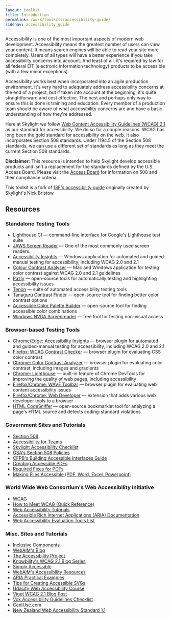 ```yaml
---
layout: toolkit
title: Introduction
permalink: /work/toolkits/accessibility-guide/
sidenav: accessibility_guide
---
```


Accessibility is one of the most important aspects of modern web development. Accessibility means the greatest number of users can view your content. It means search engines will be able to read your site more completely. Users of all types will have a better experience if you take accessibility concerns into account. And least of all, it's required by law for all federal EIT (electronic information technology) products to be accessible (with a few minor exceptions).

Accessibility works best when incorporated into an agile production environment. It's very hard to adequately address accessibility concerns at the end of a project, but if taken into account at the beginning, it's quite straightforward and cost effective. The best and perhaps only way to ensure this is done is training and education. Every member of a production team should be aware of what accessibility concerns are and have a basic understanding of how they're addressed.

Here at Skylight we follow [Web Content Accessibility Guidelines (WCAG) 2.1](https://www.w3.org/TR/WCAG21/) as our standard for accessibility. We do so for a couple reasons. WCAG has long been the gold standard for accessibility on the web. It also incorporates Section 508 standards. Under 1194.5 of the Section 508 standards, we can use a different set of standards as long as they meet the current Section 508 standards.

__Disclaimer:__ This resource is intended to help Skylight develop accessible products and isn't a replacement for the standards defined by the U.S. Access Board. Please visit the [Access Board](http://www.access-board.gov/guidelines-and-standards/communications-and-it/about-the-section-508-standards/section-508-standards) for information on 508 and their compliance criteria.

This toolkit is a fork of [18F's accessibility guide](https://accessibility.18f.gov/) originally created by Skylight's Nick Bristow.

## Resources

### Standalone Testing Tools

* [Lighthouse CI](https://github.com/GoogleChrome/lighthouse-ci) &mdash; command-line interface for Google's Lighthouse test suite
* [JAWS Screen Reader](https://www.freedomscientific.com/products/software/jaws/) &mdash; One of the most commonly used screen readers.
* [Accessibility Insights](https://accessibilityinsights.io/) &mdash; Windows application for automated and guided-manual testing for accessibility, including WCAG 2.0 and 2.1
* [Colour Contrast Analyser](https://developer.paciellogroup.com/resources/contrastanalyser/) &mdash; Mac and Windows application for testing color contrast against WCAG 2.0 and 2.1 guidelines
* [Pa11y](http://pa11y.org/) &mdash; open-source tools for automatically testing and highlighting accessibility issues
* [Tenon](https://tenon.io/) &mdash; suite of automated accessibility testing tools
* [Tanaguru Contrast Finder](http://contrast-finder.tanaguru.com/) &mdash; open-source tool for finding better color contrast options
* [Accessible Color Palette Builder](https://toolness.github.io/accessible-color-matrix/) &mdash; open-source tool for finding accessible color combinations
* [Windows NVDA Screenreader](https://www.nvaccess.org/download/) &mdash; free tool for testing non-visual access

### Browser-based Testing Tools
* [Chrome/Edge: Accessibility Insights](https://accessibilityinsights.io/) &mdash; browser plugin for automated and guided-manual testing for accessibility, including WCAG 2.0 and 2.1
* [Firefox: WCAG Contrast Checker](https://addons.mozilla.org/EN-US/firefox/addon/wcag-contrast-checker/) &mdash; browser plugin for evaluating CSS color contrast
* [Chrome: Color Contrast Analyzer](https://chrome.google.com/webstore/detail/color-contrast-analyzer/dagdlcijhfbmgkjokkjicnnfimlebcll?hl=en) &mdash; browser plugin for evaluating color contrast, including images and gradients
* [Chrome: Lighthouse](https://developers.google.com/web/tools/lighthouse) &mdash; built-in feature of Chrome DevTools for improving the quality of web pages, including accessibility
* [Firefox/Chrome: WAVE Toolbar](http://wave.webaim.org/extension/) &mdash; browser plugin for evaluating web content accessibility issues
* [Firefox/Chrome: Web Developer](https://chrispederick.com/work/web-developer/) &mdash;  extension that adds various web developer tools to a browser
* [HTML CodeSniffer](http://squizlabs.github.io/HTML_CodeSniffer/) &mdash; open-source bookmarklet tool for analyzing a page's HTML source and detects coding-standard violations

### Government Sites and Tutorials
* [Section 508](https://section508.gov/)
* [Accessibility for Teams](https://accessibility.digital.gov/)
* [Skylight Accessibility Checklist](./checklist/)
* [GSA's Section 508 Policies](http://www.gsa.gov/portal/content/105254)
* [CFPB's Building Accessible Interfaces Guide](http://cfpb.github.io/design-manual/best-practices/accessibility-best-practices)
* [Creating Accessible PDFs](http://www.section508.va.gov/support/tutorials/pdf/index.asp)
* [Required Fixes for PDFs](http://www.hhs.gov/web/section-508/making-files-accessible/pdf-required/index.html)
* [Making Files Accessible (PDF, Word, Excel, Powerpoint)](http://www.hhs.gov/web/section-508/making-files-accessible/index.html)

### World Wide Web Consortium's Web Accessibility Initiative
* [WCAG](https://www.w3.org/TR/WCAG21/)
* [How to Meet WCAG (Quick Reference)](https://www.w3.org/WAI/WCAG21/quickref/)
* [Web Accessibility Tutorials](https://www.w3.org/WAI/tutorials/)
* [Accessible Rich Internet Applications (ARIA) Documentation](https://www.w3.org/html/wg/drafts/html/master/dom.html#wai-aria)
* [Web Accessibility Evaluation Tools List](https://www.w3.org/WAI/ER/tools/)

### Misc. Sites and Tutorials
* [Inclusive Components](https://inclusive-components.design/)
* [WebAIM's Blog](http://webaim.org/blog/)
* [The Accessibility Project](http://a11yproject.com/)
* [Knowbility's WCAG 2.1 Blog Series](https://knowbility.org/blog/2018/WCAG21-intro/)
* [Simply Accessible](http://simplyaccessible.com/archives/)
* [WebAIM's Accessibility Resources](http://webaim.org/resources/)
* [ARIA Practical Examples](http://heydonworks.com/practical_aria_examples/)
* [Tips for Creating Accessible SVGs](http://www.sitepoint.com/tips-accessible-svg/)
* [Udacity Web Accessibility Course](https://www.udacity.com/course/web-accessibility--ud891)
* [Viget WCAG 2.1 Blog Post](https://www.viget.com/articles/what-you-need-to-know-about-wcag-2-1/)
* [Vox Accessibility Guidelines Checklist](http://accessibility.voxmedia.com/)
* [CanIUse.com](http://caniuse.com/)
* [New Zealand Web Accessibility Standard 1.1](https://www.digital.govt.nz/standards-and-guidance/nz-government-web-standards/web-accessibility-standard-1-1/)

